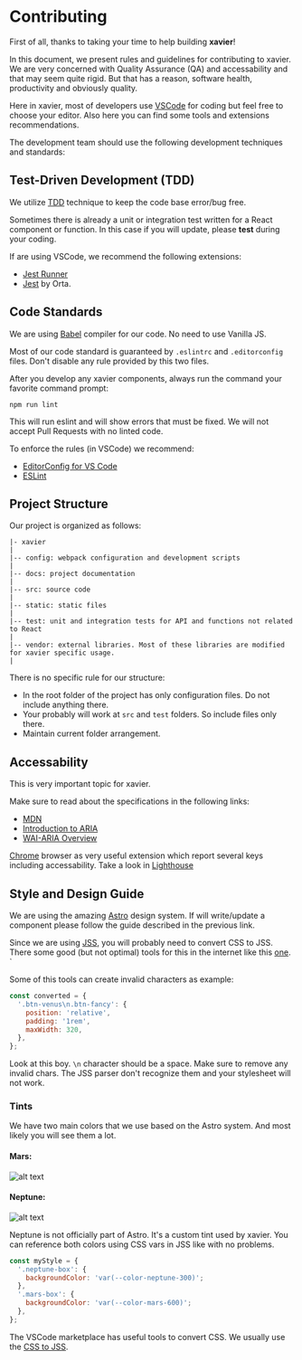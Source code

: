 # Contributing

First of all, thanks to taking your time to help building **xavier**!

In this document, we present rules and guidelines for contributing to xavier. We are very concerned with Quality Assurance (QA) and accessability and that may seem quite rigid. But that has a reason, software health, productivity and obviously quality. 

Here in xavier, most of developers use [VSCode](https://code.visualstudio.com/) for coding but feel free to choose your editor. Also here you can find some tools and extensions recommendations.

The development team should use the following development techniques and standards:

## Test-Driven Development (TDD)

We utilize [TDD](https://en.wikipedia.org/wiki/Test-driven_development) technique to keep the code base error/bug free. 

Sometimes there is already a unit or integration test written for a React component or function. In this case if you will update, please **test** during your coding.

If are using VSCode, we recommend the following extensions:

- [Jest Runner](https://marketplace.visualstudio.com/items?itemName=firsttris.vscode-jest-runner)
- [Jest](https://marketplace.visualstudio.com/items?itemName=Orta.vscode-jest) by Orta.

## Code Standards

We are using [Babel](https://babeljs.io/) compiler for our code. No need to use Vanilla JS.  

Most of our code standard is guaranteed by `.eslintrc` and `.editorconfig` files. Don't disable any rule provided by this two files.

After you develop any xavier components, always run the command your favorite command prompt:

```
npm run lint
```

This will run eslint and will show errors that must be fixed. We will not accept Pull Requests with no linted code.

To enforce the rules (in VSCode) we recommend:
- [EditorConfig for VS Code](https://marketplace.visualstudio.com/items?itemName=EditorConfig.EditorConfig)
- [ESLint](https://marketplace.visualstudio.com/items?itemName=dbaeumer.vscode-eslint)

## Project Structure

Our project is organized as follows:

```
|- xavier
|
|-- config: webpack configuration and development scripts
|
|-- docs: project documentation
|
|-- src: source code
|
|-- static: static files
|
|-- test: unit and integration tests for API and functions not related to React
|
|-- vendor: external libraries. Most of these libraries are modified for xavier specific usage.
|
```
 There is no specific rule for our structure:
 - In the root folder of the project has only configuration files. Do not include anything there.
 - Your probably will work at `src` and `test` folders. So include files only there.
 - Maintain current folder arrangement.

## Accessability

This is very important topic for xavier. 

Make sure to read about the specifications in the following links:
- [MDN](https://developer.mozilla.org/en-US/docs/Web/Accessibility) 
- [Introduction to ARIA](https://developers.google.com/web/fundamentals/accessibility/semantics-aria)
- [WAI-ARIA Overview](https://www.w3.org/WAI/standards-guidelines/aria/)

[Chrome](https://www.google.com/intl/en_us/chrome/) browser as very useful extension which report several keys including accessability. Take a look in [Lighthouse](https://developers.google.com/web/tools/lighthouse/)

## Style and Design Guide

We are using the amazing [Astro](https://github.com/magnetis/astro) design system. If will write/update a component please follow the guide described in the previous link.

Since we are using [JSS](https://cssinjs.org/), you will probably need to convert CSS to JSS.
There some good (but not optimal) tools for this in the internet like this [one](https://transform.tools/css-to-js). `

Some of this tools can create invalid characters as example:

```javascript
const converted = {
  '.btn-venus\n.btn-fancy': {
    position: 'relative',
    padding: '1rem',
    maxWidth: 320,
  },
};
```

Look at this boy. `\n` character should be a space. Make sure to remove any invalid chars. The JSS parser don't recognize them and your stylesheet will not work.

### Tints

We have two main colors that we use based on the Astro system. And most likely you will see them a lot.

#### Mars:

![alt text](http://tobiasbu.github.io/img/mars.png)

#### Neptune: 

![alt text](http://tobiasbu.github.io/img/neptune.png)

Neptune is not officially part of Astro. It's a custom tint used by xavier.
You can reference both colors using CSS vars in JSS like with no problems.

```javascript
const myStyle = {
  '.neptune-box': {
    backgroundColor: 'var(--color-neptune-300)';
  },
  '.mars-box': {
    backgroundColor: 'var(--color-mars-600)';
  },
};
```

The VSCode marketplace has useful tools to convert CSS. We usually use the [CSS to JSS](https://marketplace.visualstudio.com/items?itemName=infarkt.css-to-jss).
